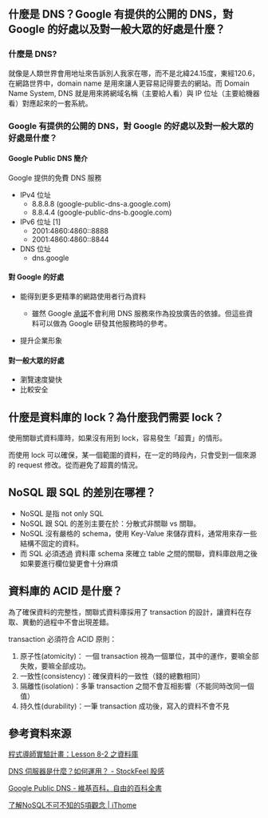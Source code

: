 ## 什麼是 DNS？Google 有提供的公開的 DNS，對 Google 的好處以及對一般大眾的好處是什麼？

### 什麼是 DNS?

就像是人類世界會用地址來告訴別人我家在哪，而不是北緯24.15度，東經120.6，在網路世界中，domain name 是用來讓人更容易記得要去的網站。而 Domain Name System, DNS 就是用來將網域名稱（主要給人看）與 IP 位址（主要給機器看）對應起來的一套系統。

### Google 有提供的公開的 DNS，對 Google 的好處以及對一般大眾的好處是什麼？

#### Google Public DNS 簡介

Google 提供的免費 DNS 服務

- IPv4 位址
  - 8.8.8.8 (google-public-dns-a.google.com)
  - 8.8.4.4 (google-public-dns-b.google.com)
- IPv6 位址 [1]
  - 2001:4860:4860::8888
  - 2001:4860:4860::8844
- DNS 位址
  - dns.google
  
#### 對 Google 的好處

- 能得到更多更精準的網路使用者行為資料
  - 雖然 Google [承諾](https://developers.google.com/speed/public-dns/privacy)不會利用 DNS 服務來作為投放廣告的依據。但這些資料可以做為 Google 研發其他服務時的參考。
  
- 提升企業形象

#### 對一般大眾的好處

- 瀏覽速度變快
- 比較安全

## 什麼是資料庫的 lock？為什麼我們需要 lock？

使用關聯式資料庫時，如果沒有用到 lock，容易發生「超賣」的情形。

而使用 lock 可以確保，某一個範圍的資料，在一定的時段內，只會受到一個來源的 request 修改。從而避免了超賣的情況。

## NoSQL 跟 SQL 的差別在哪裡？

- NoSQL 是指 not only SQL
- NoSQL 跟 SQL 的差別主要在於：分散式非關聯 vs 關聯。
- NoSQL 沒有嚴格的 schema，使用 Key-Value 來儲存資料，通常用來存一些結構不固定的資料。
- 而 SQL 必須透過 資料庫 schema 來確立 table 之間的關聯，資料庫啟用之後如果要進行欄位變更會十分麻煩

## 資料庫的 ACID 是什麼？

為了確保資料的完整性，關聯式資料庫採用了 transaction 的設計，讓資料在存取、異動的過程中不會出現差錯。

transaction 必須符合 ACID 原則：

1. 原子性(atomicity)： 一個 transaction 視為一個單位，其中的運作，要嘛全部失敗，要嘛全部成功。
2. 一致性(consistency)：確保資料的一致性（錢的總數相同）
3. 隔離性(isolation)：多筆 transaction 之間不會互相影響（不能同時改同一個值）
4. 持久性(durability)：一筆 transaction 成功後，寫入的資料不會不見


## 參考資料來源

[程式導師實驗計畫：Lesson 8-2 之資料庫](https://www.youtube.com/watch?v=iDG8Ha2uZPs)

[DNS 伺服器是什麼？如何運用？ - StockFeel 股感](https://www.stockfeel.com.tw/dns-%E4%BC%BA%E6%9C%8D%E5%99%A8%E6%98%AF%E4%BB%80%E9%BA%BC%EF%BC%9F%E5%A6%82%E4%BD%95%E9%81%8B%E7%94%A8%EF%BC%9F/)

[Google Public DNS - 維基百科，自由的百科全書](https://zh.wikipedia.org/wiki/Google_Public_DNS)

[了解NoSQL不可不知的5項觀念 | iThome](https://www.ithome.com.tw/news/92506)